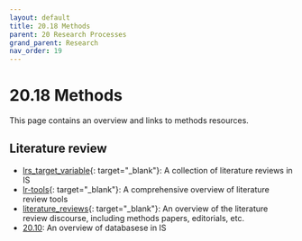 ```yaml
---
layout: default
title: 20.18 Methods
parent: 20 Research Processes
grand_parent: Research
nav_order: 19
---
```


# 20.18 Methods

This page contains an overview and links to methods resources.

## Literature review

- [lrs_target_variable](https://github.com/geritwagner/lrs_target_variable){: target="_blank"}: A collection of literature reviews in IS
- [lr-tools](https://github.com/geritwagner/lr_tools){: target="_blank"}: A comprehensive overview of literature review tools
- [literature_reviews](https://github.com/digital-work-lab/literature_reviews){: target="_blank"}: An overview of the literature review discourse, including methods papers, editorials, etc.
- [20.10](20.10.literature-review.html): An overview of databasese in IS
